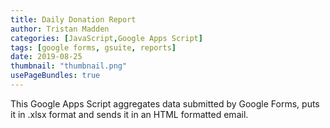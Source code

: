 ```yaml
---
title: Daily Donation Report
author: Tristan Madden
categories: [JavaScript,Google Apps Script]
tags: [google forms, gsuite, reports]
date: 2019-08-25
thumbnail: "thumbnail.png"
usePageBundles: true
---
```

This Google Apps Script aggregates data submitted by Google Forms, puts it in .xlsx format and sends it in an HTML formatted email. 
<script src="https://gist.github.com/Trimad/a7a659c6b54e87ebd2d75724b007afb8.js"></script>